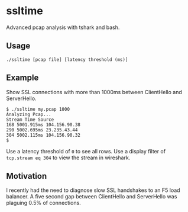 # ssltime
Advanced pcap analysis with tshark and bash.
## Usage
```
./ssltime [pcap file] [latency threshold (ms)]
```
## Example
Show SSL connections with more than 1000ms between ClientHello and ServerHello.
```
$ ./ssltime my.pcap 1000
Analyzing Pcap...
Stream Time Source
168 5001.915ms 104.156.90.38
290 5002.695ms 23.235.43.44
304 5002.115ms 104.156.90.32
$
```
Use a latency threshold of `0` to see all rows. Use a display filter of `tcp.stream eq 304` to view the stream in wireshark.
## Motivation
I recently had the need to diagnose slow SSL handshakes to an F5 load balancer. A five second gap between ClientHello and ServerHello was plaguing 0.5% of connections.
